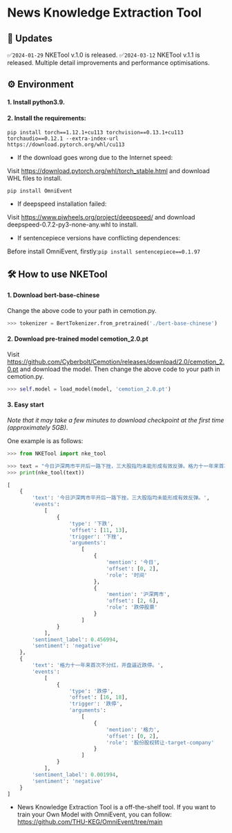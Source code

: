 # News Knowledge Extraction Tool

## 📝 Updates
✅`2024-01-29` NKETool v.1.0 is released.
✅`2024-03-12` NKETool v.1.1 is released. Multiple detail improvements and performance optimisations.

## ⚙️ Environment
#### 1. Install python3.9. 
#### 2. Install the requirements:

```
pip install torch==1.12.1+cu113 torchvision==0.13.1+cu113 torchaudio==0.12.1 --extra-index-url https://download.pytorch.org/whl/cu113
```

- If the download goes wrong due to the Internet speed:

Visit https://download.pytorch.org/whl/torch_stable.html and download WHL files to install.
 
```
pip install OmniEvent
```

- If deepspeed installation failed:

Visit https://www.piwheels.org/project/deepspeed/ and download deepspeed-0.7.2-py3-none-any.whl to install.

- If sentencepiece versions have conflicting dependences:

Before install OmniEvent, firstly:`pip install sentencepiece==0.1.97`


## 🛠️ How to use NKETool
#### 1. Download bert-base-chinese
Change the above code to your path in cemotion.py.
```python
>>> tokenizer = BertTokenizer.from_pretrained('./bert-base-chinese')
```
#### 2. Download pre-trained model **cemotion_2.0.pt**
Visit https://github.com/Cyberbolt/Cemotion/releases/download/2.0/cemotion_2.0.pt and download the model. Then change the above code to your path in cemotion.py.
```python
>>> self.model = load_model(model, 'cemotion_2.0.pt')
```
#### 3. Easy start
*Note that it may take a few minutes to download checkpoint at the first time (approximately 5GB)*.

One example is as follows:
```python
>>> from NKETool import nke_tool

>>> text = "今日沪深两市平开后一路下挫，三大股指均未能形成有效反弹。格力十一年来首次不分红，开盘逼近跌停。"
>>> print(nke_tool(text))

[
	{
		'text': '今日沪深两市平开后一路下挫，三大股指均未能形成有效反弹。',
		'events':
			[
				{
					'type': '下跌',
					'offset': [11, 13],
					'trigger': '下挫',
					'arguments':
						[
							{
								'mention': '今日',
								'offset': [0, 2],
								'role': '时间'
							},
							{
								'mention': '沪深两市',
								'offset': [2, 6],
								'role': '跌停股票'
							}
						]
				}
			],
		'sentiment_label': 0.456994,
		'sentiment': 'negative'
	},
	{
		'text': '格力十一年来首次不分红，开盘逼近跌停。',
		'events':
			[
				{
					'type': '跌停',
					'offset': [16, 18],
					'trigger': '跌停',
					'arguments':
						[
							{
								'mention': '格力',
								'offset': [0, 2],
								'role': '股份股权转让-target-company'
							}
						]
				}
			],
		'sentiment_label': 0.001994,
		'sentiment': 'negative'
	}
]
```

- News Knowledge Extraction Tool is a off-the-shelf tool. If you want to train your Own Model with OmniEvent, you can follow: https://github.com/THU-KEG/OmniEvent/tree/main
